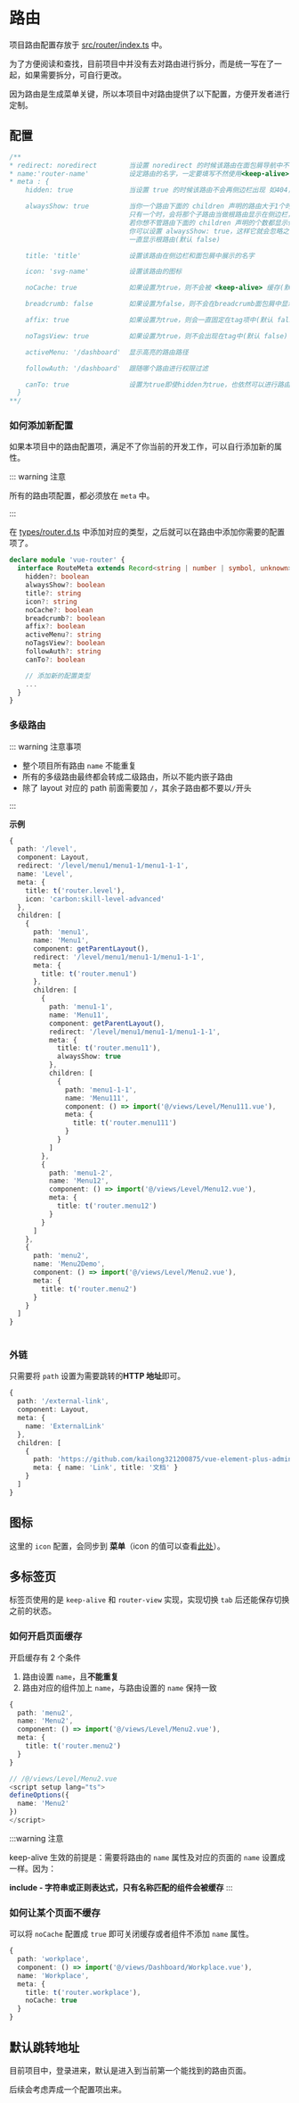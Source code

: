 # 路由

项目路由配置存放于 [src/router/index.ts](https://github.com/kailong321200875/vue-element-plus-admin/blob/master/src/router/index.ts) 中。

为了方便阅读和查找，目前项目中并没有去对路由进行拆分，而是统一写在了一起，如果需要拆分，可自行更改。

因为路由是生成菜单关键，所以本项目中对路由提供了以下配置，方便开发者进行定制。

## 配置

``` js
/**
* redirect: noredirect        当设置 noredirect 的时候该路由在面包屑导航中不可被点击
* name:'router-name'          设定路由的名字，一定要填写不然使用<keep-alive>时会出现各种问题
* meta : {
    hidden: true              当设置 true 的时候该路由不会再侧边栏出现 如404，login等页面(默认 false)

    alwaysShow: true          当你一个路由下面的 children 声明的路由大于1个时，自动会变成嵌套的模式，
                              只有一个时，会将那个子路由当做根路由显示在侧边栏，
                              若你想不管路由下面的 children 声明的个数都显示你的根路由，
                              你可以设置 alwaysShow: true，这样它就会忽略之前定义的规则，
                              一直显示根路由(默认 false)

    title: 'title'            设置该路由在侧边栏和面包屑中展示的名字

    icon: 'svg-name'          设置该路由的图标

    noCache: true             如果设置为true，则不会被 <keep-alive> 缓存(默认 false)

    breadcrumb: false         如果设置为false，则不会在breadcrumb面包屑中显示(默认 true)

    affix: true               如果设置为true，则会一直固定在tag项中(默认 false)

    noTagsView: true          如果设置为true，则不会出现在tag中(默认 false)

    activeMenu: '/dashboard'  显示高亮的路由路径

    followAuth: '/dashboard'  跟随哪个路由进行权限过滤

    canTo: true               设置为true即使hidden为true，也依然可以进行路由跳转(默认 false)
  }
**/
```

### 如何添加新配置

如果本项目中的路由配置项，满足不了你当前的开发工作，可以自行添加新的属性。

::: warning 注意

所有的路由项配置，都必须放在 `meta` 中。

:::

在 [types/router.d.ts](https://github.com/kailong321200875/vue-element-plus-admin/blob/master/types/router.d.ts) 中添加对应的类型，之后就可以在路由中添加你需要的配置项了。

```ts
declare module 'vue-router' {
  interface RouteMeta extends Record<string | number | symbol, unknown> {
    hidden?: boolean
    alwaysShow?: boolean
    title?: string
    icon?: string
    noCache?: boolean
    breadcrumb?: boolean
    affix?: boolean
    activeMenu?: string
    noTagsView?: boolean
    followAuth?: string
    canTo?: boolean

    // 添加新的配置类型
    ...
  }
}

```

### 多级路由

::: warning 注意事项

- 整个项目所有路由 `name` 不能重复
- 所有的多级路由最终都会转成二级路由，所以不能内嵌子路由
- 除了 layout 对应的 path 前面需要加 `/`，其余子路由都不要以`/`开头

:::

**示例**

```ts
{
  path: '/level',
  component: Layout,
  redirect: '/level/menu1/menu1-1/menu1-1-1',
  name: 'Level',
  meta: {
    title: t('router.level'),
    icon: 'carbon:skill-level-advanced'
  },
  children: [
    {
      path: 'menu1',
      name: 'Menu1',
      component: getParentLayout(),
      redirect: '/level/menu1/menu1-1/menu1-1-1',
      meta: {
        title: t('router.menu1')
      },
      children: [
        {
          path: 'menu1-1',
          name: 'Menu11',
          component: getParentLayout(),
          redirect: '/level/menu1/menu1-1/menu1-1-1',
          meta: {
            title: t('router.menu11'),
            alwaysShow: true
          },
          children: [
            {
              path: 'menu1-1-1',
              name: 'Menu111',
              component: () => import('@/views/Level/Menu111.vue'),
              meta: {
                title: t('router.menu111')
              }
            }
          ]
        },
        {
          path: 'menu1-2',
          name: 'Menu12',
          component: () => import('@/views/Level/Menu12.vue'),
          meta: {
            title: t('router.menu12')
          }
        }
      ]
    },
    {
      path: 'menu2',
      name: 'Menu2Demo',
      component: () => import('@/views/Level/Menu2.vue'),
      meta: {
        title: t('router.menu2')
      }
    }
  ]
}
  
```

### 外链

只需要将 `path` 设置为需要跳转的**HTTP 地址**即可。

```ts
{
  path: '/external-link',
  component: Layout,
  meta: {
    name: 'ExternalLink'
  },
  children: [
    {
      path: 'https://github.com/kailong321200875/vue-element-plus-admin-doc',
      meta: { name: 'Link', title: '文档' }
    }
  ]
}
```

## 图标

这里的 `icon` 配置，会同步到 **菜单**（icon 的值可以查看[此处](../components/icon.md)）。

## 多标签页

标签页使用的是 `keep-alive` 和 `router-view` 实现，实现切换 `tab` 后还能保存切换之前的状态。

### 如何开启页面缓存

开启缓存有 2 个条件

1. 路由设置 `name`，且**不能重复**
2. 路由对应的组件加上 `name`，与路由设置的 `name` 保持一致

```ts
{
  path: 'menu2',
  name: 'Menu2',
  component: () => import('@/views/Level/Menu2.vue'),
  meta: {
    title: t('router.menu2')
  }
}

// /@/views/Level/Menu2.vue
<script setup lang="ts">
defineOptions({
  name: 'Menu2'
})
</script>

```

:::warning 注意

keep-alive 生效的前提是：需要将路由的 `name` 属性及对应的页面的 `name` 设置成一样。因为：

**include - 字符串或正则表达式，只有名称匹配的组件会被缓存**
:::

### 如何让某个页面不缓存

可以将 `noCache` 配置成 `true` 即可关闭缓存或者组件不添加 `name` 属性。

```ts
{
  path: 'workplace',
  component: () => import('@/views/Dashboard/Workplace.vue'),
  name: 'Workplace',
  meta: {
    title: t('router.workplace'),
    noCache: true
  }
}
```

## 默认跳转地址

目前项目中，登录进来，默认是进入到当前第一个能找到的路由页面。

后续会考虑弄成一个配置项出来。
